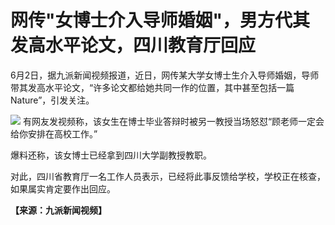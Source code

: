 

# 网传"女博士介入导师婚姻"，男方代其发高水平论文，四川教育厅回应

6月2日，据九派新闻视频报道，近日，网传某大学女博士生介入导师婚姻，导师带其发高水平论文，“许多论文都给她共同一作的位置，其中甚至包括一篇Nature”，引发关注。

![](https://inews.gtimg.com/news_bt/OyNnt53J1EZ0AwEP96iMeu0EDEsJ8lNiA0698Svc3_CCwAA/1000)
有网友发视频称，该女生在博士毕业答辩时被另一教授当场怒怼“顾老师一定会给你安排在高校工作。”

爆料还称，该女博士已经拿到四川大学副教授教职。

对此，四川省教育厅一名工作人员表示，已经将此事反馈给学校，学校正在核查，如果属实肯定要作出回应。

**【来源：九派新闻视频】**

